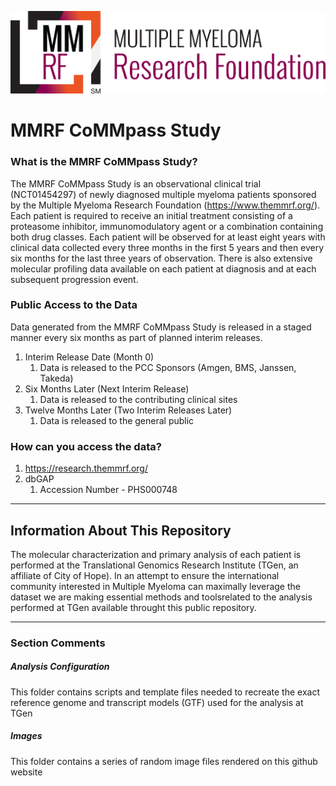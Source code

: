 ![MMRF Logo](/images/MMRF_Square_Tag_3c_SM.jpeg)
# MMRF CoMMpass Study

### What is the MMRF CoMMpass Study?

The MMRF CoMMpass Study is an observational clinical trial (NCT01454297) of newly diagnosed multiple myeloma patients sponsored by the Multiple Myeloma Research Foundation (https://www.themmrf.org/).  Each patient is required to receive an initial treatment consisting of a proteasome inhibitor, immunomodulatory agent or a combination containing both drug classes. Each patient will be observed for at least eight years with clinical data collected every three months in the first 5 years and then every six months for the last three years of observation.  There is also extensive molecular profiling data available on each patient at diagnosis and at each subsequent progression event.

### Public Access to the Data

Data generated from the MMRF CoMMpass Study is released in a staged manner every six months as part of planned interim releases.

1. Interim Release Date (Month 0)
    1. Data is released to the PCC Sponsors (Amgen, BMS, Janssen, Takeda)
2. Six Months Later (Next Interim Release)
    1. Data is released to the contributing clinical sites
3. Twelve Months Later (Two Interim Releases Later)
    1. Data is released to the general public

### How can you access the data?

1. https://research.themmrf.org/
2. dbGAP
    1. Accession Number - PHS000748

---

## Information About This Repository

The molecular characterization and primary analysis of each patient is performed at the Translational Genomics Research Institute (TGen, an affiliate of City of Hope).  In an attempt to ensure the international community interested in Multiple Myeloma can maximally leverage the dataset we are making essential methods and toolsrelated to the analysis performed at TGen available throught this public repository.

---
### Section Comments

##### Analysis Configuration
This folder contains scripts and template files needed to recreate the exact reference genome and transcript models (GTF) used for the analysis at TGen

##### Images
This folder contains a series of random image files rendered on this github website
